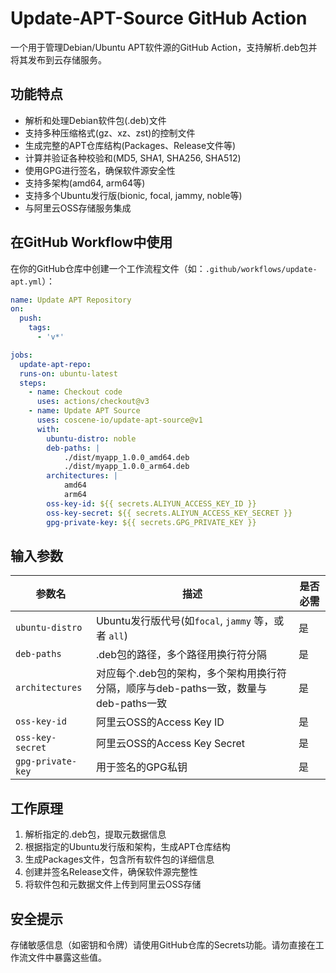 # Update-APT-Source GitHub Action

一个用于管理Debian/Ubuntu APT软件源的GitHub Action，支持解析.deb包并将其发布到云存储服务。

## 功能特点

- 解析和处理Debian软件包(.deb)文件
- 支持多种压缩格式(gz、xz、zst)的控制文件
- 生成完整的APT仓库结构(Packages、Release文件等)
- 计算并验证各种校验和(MD5, SHA1, SHA256, SHA512)
- 使用GPG进行签名，确保软件源安全性
- 支持多架构(amd64, arm64等)
- 支持多个Ubuntu发行版(bionic, focal, jammy, noble等)
- 与阿里云OSS存储服务集成

## 在GitHub Workflow中使用

在你的GitHub仓库中创建一个工作流程文件（如：`.github/workflows/update-apt.yml`）：

```yaml
name: Update APT Repository
on:
  push:
    tags:
      - 'v*'

jobs:
  update-apt-repo:
  runs-on: ubuntu-latest
  steps:
    - name: Checkout code
      uses: actions/checkout@v3
    - name: Update APT Source
      uses: coscene-io/update-apt-source@v1
      with:
        ubuntu-distro: noble
        deb-paths: |
            ./dist/myapp_1.0.0_amd64.deb
            ./dist/myapp_1.0.0_arm64.deb
        architectures: |
            amd64
            arm64
        oss-key-id: ${{ secrets.ALIYUN_ACCESS_KEY_ID }}
        oss-key-secret: ${{ secrets.ALIYUN_ACCESS_KEY_SECRET }}
        gpg-private-key: ${{ secrets.GPG_PRIVATE_KEY }}
```

## 输入参数

| 参数名               | 描述                                                    | 是否必需 |
|-------------------|-------------------------------------------------------|------|
| `ubuntu-distro`   | Ubuntu发行版代号(如`focal`, `jammy` 等，或者 `all`)             | 是    |
| `deb-paths`       | .deb包的路径，多个路径用换行符分隔                                   | 是    |
| `architectures`   | 对应每个.deb包的架构，多个架构用换行符分隔，顺序与deb-paths一致，数量与deb-paths一致 | 是    |
| `oss-key-id`      | 阿里云OSS的Access Key ID                                  | 是    |
| `oss-key-secret`  | 阿里云OSS的Access Key Secret                              | 是    |
| `gpg-private-key` | 用于签名的GPG私钥                                            | 是    |

## 工作原理

1. 解析指定的.deb包，提取元数据信息
2. 根据指定的Ubuntu发行版和架构，生成APT仓库结构
3. 生成Packages文件，包含所有软件包的详细信息
4. 创建并签名Release文件，确保软件源完整性
5. 将软件包和元数据文件上传到阿里云OSS存储

## 安全提示

存储敏感信息（如密钥和令牌）请使用GitHub仓库的Secrets功能。请勿直接在工作流文件中暴露这些值。